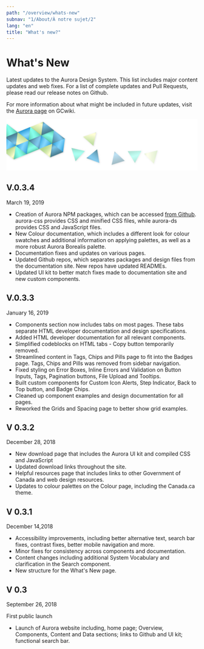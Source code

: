 ```yaml
---
path: "/overview/whats-new"
subnav: "1/About/À notre sujet/2"
lang: "en"
title: "What's new?"
---
```


<helmet>
<title> What's New - Aurora Design System </title>
</helmet>

# What's New

Latest updates to the Aurora Design System. This list includes major content updates and web fixes. For a list of complete updates and Pull Requests, please read our release notes on Github.

For more information about what might be included in future updates, visit the [Aurora page](https://wiki.gccollab.ca/Aurora) on GCwiki. 

![Aurora banner](../../../img\aurora-banner-small.png)

## V.0.3.4
March 19, 2019

* Creation of Aurora NPM packages, which can be accessed [from Github](https://github.com/gctools-outilsgc/aurora-design-system). aurora-css provides CSS and minified CSS files, while aurora-ds provides CSS and JavaScript files. 
* New Colour documentation, which includes a different look for colour swatches and additional information on applying palettes, as well as a more robust Aurora Borealis palette. 
* Documentation fixes and updates on various pages. 
* Updated Github repos, which separates packages and design files from the documentation site. New repos have updated READMEs. 
* Updated UI kit to better match fixes made to documentation site and new custom components. 

## V.0.3.3
January 16, 2019

* Components section now includes tabs on most pages. These tabs separate HTML developer documentation and design specifications. 
* Added HTML developer documentation for all relevant components.
* Simplified codeblocks on HTML tabs - Copy button temporarily removed.
* Streamlined content in Tags, Chips and Pills page to fit into the Badges page. Tags, Chips and Pills was removed from sidebar navigation. 
* Fixed styling on Error Boxes, Inline Errors and Validation on Button Inputs, Tags, Pagination buttons, File Upload and Tooltips.
* Built custom components for Custom Icon Alerts, Step Indicator, Back to Top button, and Badge Chips.
* Cleaned up component examples and design documentation for all pages.
* Reworked the Grids and Spacing page to better show grid examples.

## V 0.3.2
December 28, 2018

* New download page that includes the Aurora UI kit and compiled CSS and JavaScript
* Updated download links throughout the site.
* Helpful resources page that includes links to other Government of Canada and web design resources.
* Updates to colour palettes on the Colour page, including the Canada.ca theme.

## V 0.3.1
December 14,2018

* Accessibility improvements, including better alternative text, search bar fixes, contrast fixes, better mobile navigation and more. 
* Minor fixes for consistency across components and documentation.
* Content changes including additional System Vocabulary and clarification in the Search component. 
* New structure for the What's New page.

## V 0.3
September 26, 2018

First public launch

* Launch of Aurora website including, home page; Overview, Components, Content and Data sections; links to Github and UI kit; functional search bar.
